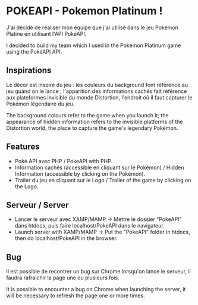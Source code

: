 # POKEAPI - Pokemon Platinum ! 

J'ai décidé de réaliser mon équipe que j'ai utilisé dans le jeu Pokémon Platine en utilisant l'API PokéAPI. 

I decided to build my team which I used in the Pokémon Platinum game using the PokéAPI API. 

## Inspirations 

Le décor est inspiré du jeu : les couleurs du background font référence au jeu quand on le lance ; l'apparition des informations cachés fait référence aux plateformes invisible du monde Distortion, l'endroit où il faut capturer le Pokémon légendaire du jeu.

The background colours refer to the game when you launch it; the appearance of hidden information refers to the invisible platforms of the Distortion world, the place to capture the game's legendary Pokémon.

## Features

- Poké API avec PHP / PokeAPI with PHP.
- Information cachés (accessible en cliquant sur le Pokémon) /  Hidden Information (accessible by clicking on the Pokémon).
- Trailer du jeu en cliquant sur le Logo / Trailer of the game by clicking on the Logo.

## Serveur / Server
- Lancer le serveur avec XAMP/MAMP -> Mettre le dossier "PokeAPI" dans htdocs, puis faire localhost/PokeAPI dans le navigateur.
- Launch server with XAMP/MAMP -> Put the "PokeAPI" folder in htdocs, then do localhost/PokeAPI in the browser.

## Bug

Il est possible de recontrer un bug sur Chrome lorsqu'on lance le serveur, il faudra rafraichir la page une ou plusieurs fois. 

It is possible to encounter a bug on Chrome when launching the server, it will be necessary to refresh the page one or more times. 


